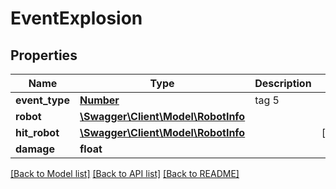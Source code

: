 # EventExplosion

## Properties
Name | Type | Description | Notes
------------ | ------------- | ------------- | -------------
**event_type** | [**Number**](Number.md) | tag 5 | 
**robot** | [**\Swagger\Client\Model\RobotInfo**](RobotInfo.md) |  | 
**hit_robot** | [**\Swagger\Client\Model\RobotInfo**](RobotInfo.md) |  | [optional] 
**damage** | **float** |  | 

[[Back to Model list]](../README.md#documentation-for-models) [[Back to API list]](../README.md#documentation-for-api-endpoints) [[Back to README]](../README.md)


